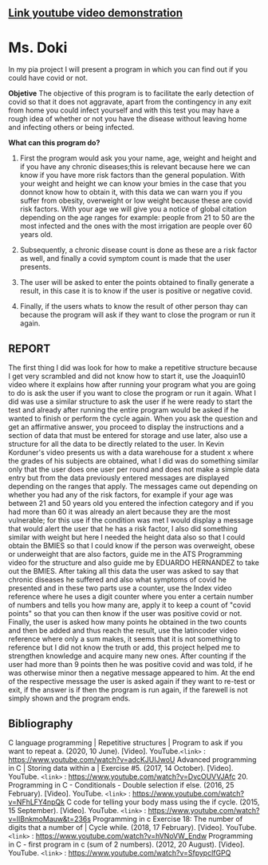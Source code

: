 [Link youtube video demonstration](http://localhost/)
-------------------------------------------------------
Ms. Doki 
=====================
In my pia project I will present a program in which you can find out if you could have covid or not.

**Objetive**
The objective of this program is to facilitate the early detection of covid so that it does not aggravate, apart from the contingency in any exit from home you could infect yourself and with this test you may have a rough idea of whether or not you have the disease without leaving home and infecting others or being infected.

**What can this program do?**
                
1. First the program would ask you your name, age, weight and height and if you have any chronic diseases;this is relevant because here we can know if you have more risk factors than the general population. With your weight and height we can know your bmies in the case that you donnot know how to obtain it, with this data we can warn you if you suffer from obesity, overweight or low weight because these are covid risk factors. With your age we will give you a notice of global citation depending on the age ranges for example: people from 21 to 50 are the most infected and the ones with the most irrigation are people over 60 years old.

2. Subsequently, a chronic disease count is done as these are a risk factor as well, and finally a covid symptom count is made that the user presents.

3. The user will be asked to enter the points obtained to finally generate a result, in this case it is to know if the user is positive or negative covid.
 
4. Finally, if the users whats to know the result of other person thay can because the program will ask if they want to close the program or run it again.

REPORT
-------
The first thing I did was look for how to make a repetitive structure because I get very scrambled and did not know how to start it, use the Joaquin10 video where it explains how after running your program what you are going to do is ask the user if you want to close the program or run it again. 
What I did was use a similar structure to ask the user if he were ready to start the test and already after running the entire program would be asked if he wanted to finish or perform the cycle again. When you ask the question and get an affirmative answer, you proceed to display the instructions and a section of data that must be entered for storage and use later, also use a structure for all the data to be directly related to the user.
In Kevin Korduner's video presents us with a data warehouse for a student x where the grades of his subjects are obtained, what I did was do something similar only that the user does one user per round and does not make a simple data entry but from the data previously entered messages are displayed depending on the ranges that apply. 
The messages came out depending on whether you had any of the risk factors, for example if your age was between 21 and 50 years old you entered the infection category and if you had more than 60 it was already an alert because they are the most vulnerable; for this use if the condition was met I would display a message that would alert the user that he has a risk factor, I also did something similar with weight but here I needed the height data also so that I could obtain the BMIES so that I could know if the person was overweight, obese or underweight that are also factors, guide me in the ATS Programming video for the structure and also guide me by EDUARDO HERNANDEZ to take out the BMIES.
After taking all this data the user was asked to say that chronic diseases he suffered and also what symptoms of covid he presented and in these two parts use a counter, use the Index video reference where he uses a digit counter where you enter a certain number of numbers and tells you how many are, apply it to keep a count of "covid points" so that you can then know if the user was positive covid or not.
Finally, the user is asked how many points he obtained in the two counts and then be added and thus reach the result, use the latincoder video reference where only a sum makes, it seems that it is not something to reference but I did not know the truth or add, this project helped me to strengthen knowledge and acquire many new ones.
After counting if the user had more than 9 points then he was positive covid and was told, if he was otherwise minor then a negative message appeared to him. At the end of the respective message the user is asked again if they want to re-test or exit, if the answer is if then the program is run again, if the farewell is not simply shown and the program ends.

Bibliography 
------------
C language programming | Repetitive structures | Program to ask if you want to repeat a. (2020, 10 June). [Video]. YouTube.`<link>` : <https://www.youtube.com/watch?v=adcKJUIJwoU> 
Advanced programming in C | Storing data within a | Exercise #5. (2017, 14 October). [Video]. YouTube. `<link>` : <https://www.youtube.com/watch?v=DvcOUVVJAfc>
20. Programming in C - Conditionals - Double selection if else. (2016, 25 February). [Video]. YouTube. `<link>` : <https://www.youtube.com/watch?v=NFhLFY4npQk>
C code for telling your body mass using the if cycle. (2015, 15 September). [Video]. YouTube. `<link>` : <https://www.youtube.com/watch?v=IlBnkmoMauw&t=236s>
Programming in c Exercise 18: The number of digits that a number of | Cycle while. (2018, 17 February). [Video]. YouTube. `<link>` : <https://www.youtube.com/watch?v=hVNoVW_Endw>
Programming in C - first program in c (sum of 2 numbers). (2012, 20 August). [Video]. YouTube. `<link>` : <https://www.youtube.com/watch?v=SfpypclfGPQ>
